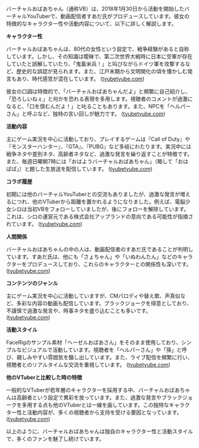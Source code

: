 バーチャルおばあちゃん（通称VB）は、2018年1月30日から活動を開始したバーチャルYouTuberで、動画配信者すあだ氏がプロデュースしています。彼女の特徴的なキャラクター性や活動内容について、以下に詳しく解説します。

**キャラクター性**

バーチャルおばあちゃんは、80代の女性という設定で、戦争経験があると自称しています。しかし、その知識は曖昧で、第二次世界大戦時に日本に空軍が存在していたと誤解していたり、「鬼畜米兵！」と叫びながらドイツ軍を攻撃するなど、歴史的な誤認が見られます。また、江戸末期から文明開化の頃を懐かしむ発言もあり、時代感覚が混在しています。 ([tyubetyube.com](https://tyubetyube.com/vobaatyan/?utm_source=openai))

彼女の口調は特徴的で、「バーチャルおばあちゃんだよ」と頻繁に自己紹介し、「恐ろしいねぇ」と何かを恐れる表現を多用します。視聴者のコメントが過激になると、「口を慎むんだよ！」と叱ることもあります。また、NPCを「ヘルパーさん」と呼ぶなど、独特の言い回しが魅力です。 ([tyubetyube.com](https://tyubetyube.com/vobaatyan/?utm_source=openai))

**活動内容**

主にゲーム実況を中心に活動しており、プレイするゲームは『Call of Duty』や『モンスターハンター』、『GTA』、『PUBG』など多岐にわたります。実況中には戦争ネタや差別ネタ、高齢者ネタなど、過激な発言を繰り返すことが特徴です。また、毎週日曜朝7時には「おはようバーチャルおばあちゃん」（略して「おはばば」）と題した生放送を配信しています。 ([tyubetyube.com](https://tyubetyube.com/vobaatyan/?utm_source=openai))

**コラボ履歴**

初期には他のバーチャルYouTuberとの交流もありましたが、過激な発言が増えるにつれ、他のVTuberから距離を置かれるようになりました。例えば、電脳少女シロは当初VBをフォローしていましたが、後にフォローを解除しています。これは、シロの運営元である株式会社アップランドの意向である可能性が指摘されています。 ([tyubetyube.com](https://tyubetyube.com/vobaatyan/?utm_source=openai))

**人間関係**

バーチャルおばあちゃんの中の人は、動画配信者のすあだ氏であることが判明しています。すあだ氏は、他にも「さょちゃん」や「いぬわんたん」などのキャラクターをプロデュースしており、これらのキャラクターとの関係性も深いです。 ([tyubetyube.com](https://tyubetyube.com/vobaatyan/?utm_source=openai))

**コンテンツのジャンル**

主にゲーム実況を中心に活動していますが、CMパロディや替え歌、声真似など、多彩な内容の動画も配信しています。ブラックジョークを得意としており、不謹慎で過激な発言や、時事ネタを盛り込むことも多いです。 ([tyubetyube.com](https://tyubetyube.com/vobaatyan/?utm_source=openai))

**活動スタイル**

FaceRigのサンプル素材「ヘーゼルおばあさん」をそのまま使用しており、シンプルなビジュアルで活動しています。視聴者を「ヘルパーさん」や「孫」と呼び、親しみやすい雰囲気を醸し出しています。また、ライブ配信を頻繁に行い、視聴者とのリアルタイムな交流を重視しています。 ([tyubetyube.com](https://tyubetyube.com/vobaatyan/?utm_source=openai))

**他のVTuberと比較した時の特徴**

一般的なVTuberが若年層のキャラクターを採用する中、バーチャルおばあちゃんは高齢者という設定で異彩を放っています。また、過激な発言やブラックジョークを多用する点も他のVTuberとは一線を画しています。この独特なキャラクター性と活動内容が、多くの視聴者から支持を受ける要因となっています。 ([tyubetyube.com](https://tyubetyube.com/vobaatyan/?utm_source=openai))

以上のように、バーチャルおばあちゃんは独自のキャラクター性と活動スタイルで、多くのファンを魅了し続けています。 